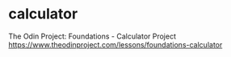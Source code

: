 # calculator
The Odin Project: Foundations - Calculator Project
https://www.theodinproject.com/lessons/foundations-calculator
